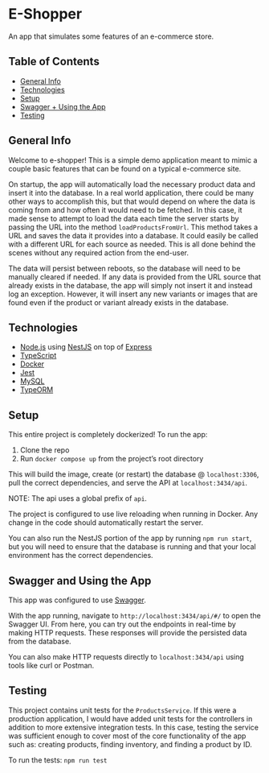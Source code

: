 # E-Shopper

An app that simulates some features of an e-commerce store.

## Table of Contents
* [General Info](#general-info)
* [Technologies](#technologies)
* [Setup](#setup)
* [Swagger + Using the App](#swagger-and-using-the-app)
* [Testing](#testing)

## General Info
Welcome to e-shopper! This is a simple demo application meant to mimic a couple basic features that can be found on a typical e-commerce site.

On startup, the app will automatically load the necessary product data and insert it into the database. In a real world application, there could be many other ways to accomplish this, but that would depend on where the data is coming from and how often it would need to be fetched. In this case, it made sense to attempt to load the data each time the server starts by passing the URL into the method `loadProductsFromUrl`. This method takes a URL and saves the data it provides into a database. It could easily be called with a different URL for each source as needed. This is all done behind the scenes without any required action from the end-user.

The data will persist between reboots, so the database will need to be manually cleared if needed. If any data is provided from the URL source that already exists in the database, the app will simply not insert it and instead log an exception. However, it will insert any new variants or images that are found even if the product or variant already exists in the database.

## Technologies
* [Node.js](nodejs.org) using [NestJS](https://nestjs.com/) on top of [Express](https://expressjs.com/)
* [TypeScript](https://www.typescriptlang.org/)
* [Docker](https://www.docker.com/)
* [Jest](https://jestjs.io/)
* [MySQL](https://www.mysql.com/)
* [TypeORM](https://typeorm.io/#/)

## Setup
This entire project is completely dockerized! To run the app: 

1. Clone the repo
2. Run `docker compose up` from the project’s root directory

This will build the image, create  (or restart) the database @ `localhost:3306`, pull the correct dependencies, and serve the API at `localhost:3434/api`.

NOTE: The api uses a global prefix of `api`.

The project is configured to use live reloading when running in Docker. Any change in the code should automatically restart the server.

You can also run the NestJS portion of the app by running `npm run start`, but you will need to ensure that the database is running and that your local environment has the correct dependencies.

## Swagger and Using the App
This app was configured to use [Swagger](https://swagger.io/).

With the app running, navigate to `http://localhost:3434/api/#/` to open the Swagger UI. From here, you can try out the endpoints in real-time by making HTTP requests. These responses will provide the persisted data from the database.

You can also make HTTP requests directly to `localhost:3434/api` using tools like curl or Postman.

## Testing
This project contains unit tests for the `ProductsService`. If this were a production application, I would have added unit tests for the controllers in addition to more extensive integration tests. In this case, testing the service was sufficient enough to cover most of the core functionality of the app such as: creating products, finding inventory, and finding a product by ID.

To run the tests: `npm run test`
